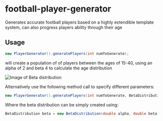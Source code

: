 # football-player-generator

Generates accurate football players based on a highly extendible template system, can also progress players ability through their age

Usage
-------

```java
new PlayerGenerator().generatePlayers(int numToGenerate);
```

will create a population of of players between the ages of 15-40, using an alpha of 2 and beta 4 to calculate the age distribution

![Image of Beta distribution](https://upload.wikimedia.org/wikipedia/commons/thumb/f/f3/Beta_distribution_pdf.svg/325px-Beta_distribution_pdf.svg.png)

Alternatively use the following method call to specify different parameters:

```java
new PlayerGenerator().generatePlayers(int numToGenerate, BetaDistribution beta, double minAge, double maxAge);
```

Where the beta distribution can be simply created using:

```java
BetaDistribution beta = new BetaDistribution(double alpha, double beta);
```
